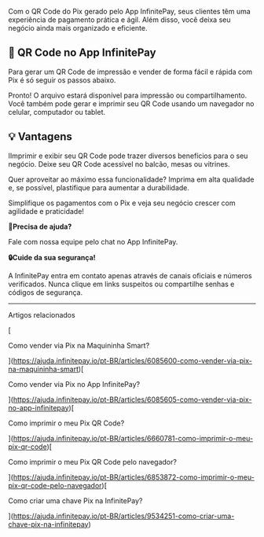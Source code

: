 Com o QR Code do Pix gerado pelo App InfinitePay, seus clientes têm uma experiência de pagamento prática e ágil. Além disso, você deixa seu negócio ainda mais organizado e eficiente.

## **📱 QR Code no App InfinitePay**

Para gerar um QR Code de impressão e vender de forma fácil e rápida com Pix é só seguir os passos abaixo.

Pronto! O arquivo estará disponível para impressão ou compartilhamento. Você também pode gerar e imprimir seu QR Code usando um navegador no celular, computador ou tablet.

## **💡 Vantagens**

IImprimir e exibir seu QR Code pode trazer diversos benefícios para o seu negócio. Deixe seu QR Code acessível no balcão, mesas ou vitrines.

Quer aproveitar ao máximo essa funcionalidade? Imprima em alta qualidade e, se possível, plastifique para aumentar a durabilidade.

Simplifique os pagamentos com o Pix e veja seu negócio crescer com agilidade e praticidade!

**🔔Precisa de ajuda?**

Fale com nossa equipe pelo chat no App InfinitePay.

**🔒Cuide da sua segurança!**

A InfinitePay entra em contato apenas através de canais oficiais e números verificados. Nunca clique em links suspeitos ou compartilhe senhas e códigos de segurança.

___

Artigos relacionados

[

Como vender via Pix na Maquininha Smart?

](https://ajuda.infinitepay.io/pt-BR/articles/6085600-como-vender-via-pix-na-maquininha-smart)[

Como vender via Pix no App InfinitePay?

](https://ajuda.infinitepay.io/pt-BR/articles/6085605-como-vender-via-pix-no-app-infinitepay)[

Como imprimir o meu Pix QR Code?

](https://ajuda.infinitepay.io/pt-BR/articles/6660781-como-imprimir-o-meu-pix-qr-code)[

Como imprimir o meu Pix QR Code pelo navegador?

](https://ajuda.infinitepay.io/pt-BR/articles/6853872-como-imprimir-o-meu-pix-qr-code-pelo-navegador)[

Como criar uma chave Pix na InfinitePay?

](https://ajuda.infinitepay.io/pt-BR/articles/9534251-como-criar-uma-chave-pix-na-infinitepay)